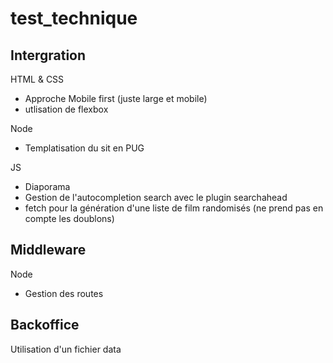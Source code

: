 # test_technique

## Intergration
HTML & CSS
* Approche Mobile first (juste large et mobile)
* utlisation de flexbox

Node
* Templatisation du sit en PUG

JS
* Diaporama
* Gestion de l'autocompletion search avec le plugin searchahead
* fetch pour la génération d'une liste de film randomisés (ne prend pas en compte les doublons)

## Middleware
Node
* Gestion des routes

## Backoffice
Utilisation d'un fichier data
